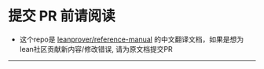 <!-- 
# Read this section before submitting 
-->
# 提交 PR 前请阅读

<!-- 
* Ensure your PR follows the [External Contribution Guidelines](https://github.com/leanprover/reference-manual/blob/master/CONTRIBUTING.md).
* Help your PR get merged quickly by making it fast to review:
  * Please open multiple pull requests to fix multiple small issues
  * Don't make systematic changes to English usage without discussing them first
  * Don't submit large amounts of new content without discussing it first
* If the issue does not already have approval from a developer, submit the PR as draft.
* The PR title/description will become the commit message. Keep it up-to-date as the PR evolves.
* Remove this section, up to and including the `---` before submitting. 
-->

* 这个repo是 [leanprover/reference-manual](https://github.com/leanprover/reference-manual) 的中文翻译文档，如果是想为lean社区贡献新内容/修改错误, 请为原文档提交PR

---


